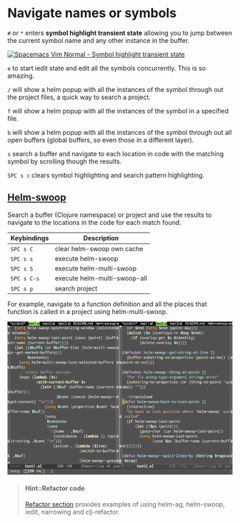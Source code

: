 # Navigate names or symbols

`#` or `*` enters **symbol highlight transient state** allowing you to jump between the current symbol name and any other instance in the buffer.

[![Spacemacs Vim Normal - Symbol highlight transient state](/images/spacemacs-vim-normal-symbol-highlight-transient-state.png)](/images/spacemacs-vim-normal-symbol-highlight-transient-state.png)

`e` to start iedit state and edit all the symbols concurrently.  This is so amazing.

`/` will show a helm popup with all the instances of the symbol through out the project files, a quick way to search a project.


`f` will show a helm popup with all the instances of the symbol in a specified file.

`b` will show a helm popup with all the instances of the symbol through out all open buffers (global buffers, so even those in a different layer).

`s` search a buffer and navigate to each location in code with the matching symbol by scrolling though the results.

`SPC s c` clears symbol highlighting and search pattern highlighting.

## [Helm-swoop](https://develop.spacemacs.org/layers/+completion/helm/README.html#helm-swoop)

Search a buffer (Clojure namespace) or project and use the results to navigate to the locations in the code for each match found.

| Keybindings | Description                  |
|-------------|------------------------------|
| `SPC s C`   | clear helm-swoop own cache   |
| `SPC s s`   | execute helm-swoop           |
| `SPC s S`   | execute helm-multi-swoop     |
| `SPC s C-s` | execute helm-multi-swoop-all |
| `SPC s p`   | search project               |

For example, navigate to a function definition and all the places that function is called in a project using helm-multi-swoop.

![Helm multi-swoop](https://raw.githubusercontent.com/ShingoFukuyama/images/master/helm-multi-swoop.gif)

> #### Hint::Refactor code
> [Refactor section](/refactor/) provides examples of using helm-ag, helm-swoop, iedit, narrowing and clj-refactor.
